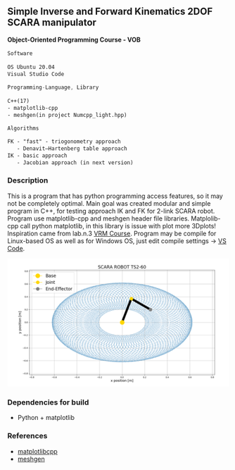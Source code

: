 ## Simple Inverse and Forward Kinematics 2DOF SCARA manipulator

**Object-Oriented Programming Course - VOB**

```javascript
Software
```
```
OS Ubuntu 20.04
Visual Studio Code
```
```javascript
Programming-Language, Library
```
```
C++(17)
- matplotlib-cpp
- meshgen(in project Numcpp_light.hpp)
```
```javascript
Algorithms
```
```
FK - "fast" - triogonometry approach
   - Denavit–Hartenberg table approach
IK - basic approach
   - Jacobian approach (in next version)
```

### Description
This is a program that has python programming access features, so it may not be completely optimal. Main goal was created modular and simple program in C++, for testing approach IK and FK for 2-link SCARA robot. Program use matplotlib-cpp and meshgen header file libraries. Matplolib-cpp call python matplotlib, in this library is issue with plot more 3Dplots! Inspiration came from lab.n.3 [VRM Course](https://github.com/rparak/Programming-for-robots-and-manipulators-VRM/tree/main/Lab/3). Program may be compile for Linux-based OS as well as for Windows OS, just edit compile settings -> [VS Code](https://code.visualstudio.com/docs/cpp/introvideos-cpp).


![plot](docs/screen1.png)

### Dependencies for build
* Python + matplotlib

### References
* [matplotlibcpp](https://github.com/lava/matplotlib-cpp)
* [meshgen](https://github.com/xiaohongchen1991/meshgen)